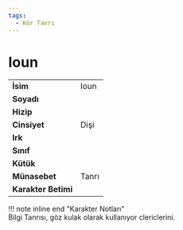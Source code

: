 ```yaml
---
tags:
  - Kör Tanrı
---  
```

# Ioun   
  
  
|  |  |  
|---|---|  
| **İsim** | Ioun |  
| **Soyadı** |  |  
| **Hizip** |  |  
| **Cinsiyet** | Dişi |  
| **Irk** |  |  
| **Sınıf** |  |  
| **Kütük** |  |  
| **Münasebet** | Tanrı |  
| **Karakter Betimi** |  |  
  
  
!!! note inline end "Karakter Notları"  
	Bilgi Tanrısı, göz kulak olarak kullanıyor clericlerini.  
  